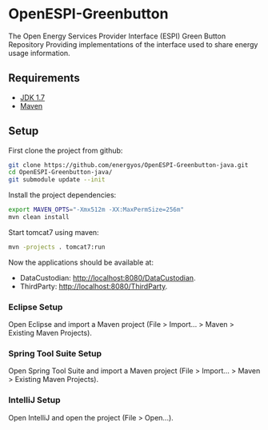OpenESPI-Greenbutton
======================

The Open Energy Services Provider Interface (ESPI) Green Button Repository Providing implementations of the interface used to share energy usage information.

## Requirements

- [JDK 1.7](http://www.oracle.com/technetwork/java/javaee/downloads/index.html)
- [Maven](http://maven.apache.org)

## Setup

First clone the project from github:

```bash
git clone https://github.com/energyos/OpenESPI-Greenbutton-java.git
cd OpenESPI-Greenbutton-java/
git submodule update --init
```

Install the project dependencies:

```bash
export MAVEN_OPTS="-Xmx512m -XX:MaxPermSize=256m"
mvn clean install
```

Start tomcat7 using maven:

```bash
mvn -projects . tomcat7:run
```

Now the applications should be available at:
 - DataCustodian: [http://localhost:8080/DataCustodian](http://localhost:8080/DataCustodian).
 - ThirdParty: [http://localhost:8080/ThirdParty](http://localhost:8080/ThirdParty).

### Eclipse Setup

Open Eclipse and import a Maven project (File > Import... > Maven > Existing Maven Projects).

### Spring Tool Suite Setup

Open Spring Tool Suite and import a Maven project (File > Import... > Maven > Existing Maven Projects).

### IntelliJ Setup

Open IntelliJ and open the project (File > Open...).
